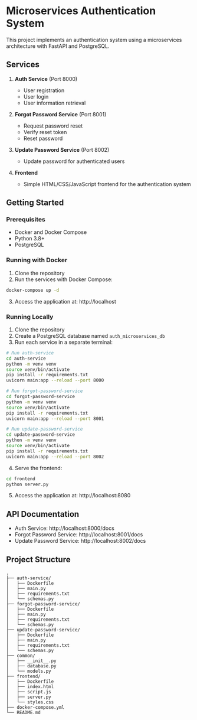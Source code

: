 # Microservices Authentication System

This project implements an authentication system using a microservices architecture with FastAPI and PostgreSQL.

## Services

1. **Auth Service** (Port 8000)
   - User registration
   - User login
   - User information retrieval

2. **Forgot Password Service** (Port 8001)
   - Request password reset
   - Verify reset token
   - Reset password

3. **Update Password Service** (Port 8002)
   - Update password for authenticated users

4. **Frontend**
   - Simple HTML/CSS/JavaScript frontend for the authentication system

## Getting Started

### Prerequisites

- Docker and Docker Compose
- Python 3.8+
- PostgreSQL

### Running with Docker

1. Clone the repository
2. Run the services with Docker Compose:

```bash
docker-compose up -d
```

3. Access the application at: http://localhost

### Running Locally

1. Clone the repository
2. Create a PostgreSQL database named `auth_microservices_db`
3. Run each service in a separate terminal:

```bash
# Run auth-service
cd auth-service
python -m venv venv
source venv/bin/activate
pip install -r requirements.txt
uvicorn main:app --reload --port 8000
```

```bash
# Run forgot-password-service
cd forgot-password-service
python -m venv venv
source venv/bin/activate
pip install -r requirements.txt
uvicorn main:app --reload --port 8001
```

```bash
# Run update-password-service
cd update-password-service
python -m venv venv
source venv/bin/activate
pip install -r requirements.txt
uvicorn main:app --reload --port 8002
```

4. Serve the frontend:

```bash
cd frontend
python server.py
```

5. Access the application at: http://localhost:8080

## API Documentation

- Auth Service: http://localhost:8000/docs
- Forgot Password Service: http://localhost:8001/docs
- Update Password Service: http://localhost:8002/docs

## Project Structure

```
.
├── auth-service/
│   ├── Dockerfile
│   ├── main.py
│   ├── requirements.txt
│   └── schemas.py
├── forgot-password-service/
│   ├── Dockerfile
│   ├── main.py
│   ├── requirements.txt
│   └── schemas.py
├── update-password-service/
│   ├── Dockerfile
│   ├── main.py
│   ├── requirements.txt
│   └── schemas.py
├── common/
│   ├── __init__.py
│   ├── database.py
│   └── models.py
├── frontend/
│   ├── Dockerfile
│   ├── index.html
│   ├── script.js
│   ├── server.py
│   └── styles.css
├── docker-compose.yml
└── README.md
``` 